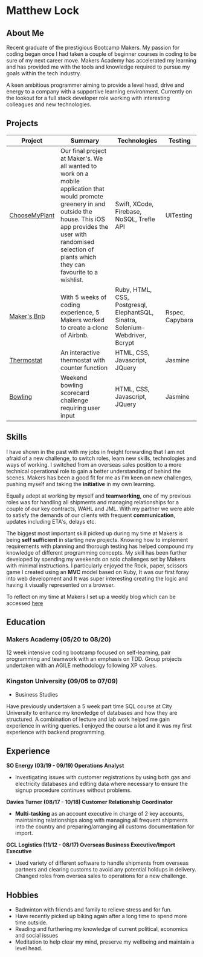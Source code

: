 <!DOCTYPE html>

<h1>Matthew Lock</h1>

## About Me
Recent graduate of the prestigious Bootcamp Makers. My passion for coding began once I had taken a couple of beginner courses in coding to be sure of my next career move. Makers Academy has accelerated my learning and has provided me with the tools and knowledge required to pursue my goals within the tech industry. 

A keen ambitious programmer aiming to provide a level head, drive and energy to a company with a supportive learning environment. Currently on the lookout for a full stack developer role working with interesting colleagues and new technologies.   

## Projects

Project	| Summary |	Technologies |	Testing
-------- | --------  | -------- | --------
[ChooseMyPlant](https://github.com/katieljones/FinalProject_CMP) |	Our final project at Maker's. We all wanted to work on a mobile application that would promote greenery in and outside the house. This iOS app provides the user with randomised selection of plants which they can favourite to a wishlist. | 	Swift, XCode, Firebase, NoSQL, Trefle API |	UITesting
[Maker's Bnb](https://github.com/samlandman/Makersbnb) |	With 5 weeks of coding experience, 5 Makers worked to create a clone of Airbnb.	| Ruby, HTML, CSS, Postgresql, ElephantSQL, Sinatra, Selenium-Webdriver, Bcrypt | Rspec, Capybara
[Thermostat](https://github.com/mattybwoy/Thermostat)	| An interactive thermostat with counter function|	HTML, CSS, Javascript, JQuery | Jasmine
[Bowling](https://github.com/mattybwoy/bowling-challenge)	| Weekend bowling scorecard challenge requiring user input | HTML, CSS,	Javascript, JQuery | Jasmine

## Skills 

I have shown in the past with my jobs in freight forwarding  that I am not afraid of a new challenge, to switch roles, learn new skills, technologies and ways of working. I switched from an overseas sales position to a more technical operational role to gain a better understanding of behind the scenes. Makers has been a good fit for me as I'm keen on new challenges, pushing myself and taking the **initiative** in my own learning. 

Equally adept at working by myself and **teamworking**, one of my previous roles was for handling all shipments and managing relationships for a couple of our key contracts, WAHL and JML. With my partner we were able to satisfy the demands of our clients with frequent **communication**, updates including ETA's, delays etc.

The biggest most important skill picked up during my time at Makers is being **self sufficient** in starting new projects. Knowing how to implement requirements with planning and thorough testing has helped compound my knowledge of different programming concepts. My skill has been further developed by spending my weekends on solo challenges set by Makers with minimal instructions. I particularly enjoyed the Rock, paper, scissors game I created using an **MVC** model based on Ruby, It was our first foray into web development and It was super interesting creating the logic and having it visually represented on a browser.

To reflect on my time at Makers I set up a weekly blog which can be accessed [here](https://medium.com/@mlock3371)

## **Education**

### **Makers Academy (05/20 to 08/20)**

12 week intensive coding bootcamp focused on self-learning, pair programming and teamwork with an emphasis on TDD. Group projects undertaken with an AGILE methodology following XP values.


### Kingston University **(09/05 to 07/09)**

- Business Studies

Have previously undertaken a 5 week part time SQL course at City University to enhance my knowledge of databases and how they are structured. A combination of lecture and lab work helped me gain experience in writing queries. I enjoyed the course a lot and it was my first experience with backend programming.   

## **Experience**

**SO Energy (03/19 - 09/19) Operations Analyst**

- Investigating issues with customer registrations by using both gas and electricity databases and editing data where necessary to ensure the signup procedure continues without problems.

**Davies Turner (08/17 - 10/18) Customer Relationship Coordinator**

- **Multi-tasking** as an account executive in charge of 2 key accounts, maintaining relationships along with managing all frequent shipments into the country and preparing/arranging all customs documentation for import.

**GCL Logistics (11/12 - 08/17) Overseas Business Executive/Import Executive**

- Used variety of different software to handle shipments from overseas partners and clearing customs to avoid any potential holdups in delivery. Changed roles from oversea sales to operations for a new challenge.

## **Hobbies**

- Badminton with friends and family to relieve stress and for fun.
- Have recently picked up biking again after a long time to spend more time outside.
- Reading and furthering my knowledge of current political, economics and social issues
- Meditation to help clear my mind, preserve my wellbeing and maintain a level head.